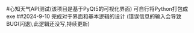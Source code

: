 #心知天气API测试(该项目是基于PyQt5的可视化界面)
可自行将Python打包成exe
##2024-9-10   完成对于界面和基本逻辑的设计
(错误信息的输入会导致BUG(闪退),此逻辑还没写,持续更新)
